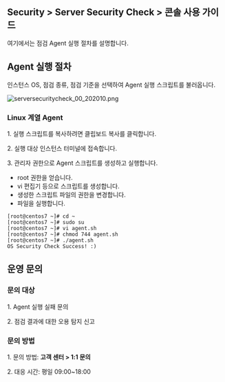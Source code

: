 ## Security > Server Security Check > 콘솔 사용 가이드

여기에서는 점검 Agent 실행 절차를 설명합니다. 

## Agent 실행 절차

인스턴스 OS, 점검 종류, 점검 기준을 선택하여 Agent 실행 스크립트를 불러옵니다.

![serversecuritycheck_00_202010.png](https://static.toastoven.net/prod_serversecuritycheck/serversecuritycheck_01_202010.png)


### Linux 계열 Agent

1\. 실행 스크립트를 복사하려면 클립보드 복사를 클릭합니다.

2\. 실행 대상 인스턴스 터미널에 접속합니다.

3\. 관리자 권한으로 Agent 스크립트를 생성하고 실행합니다.

* root 권한을 얻습니다.
* vi 편집기 등으로 스크립트를 생성합니다.
* 생성한 스크립트 파일의 권한을 변경합니다.
* 파일을 실행합니다.
```
[root@centos7 ~]# cd ~
[root@centos7 ~]# sudo su
[root@centos7 ~]# vi agent.sh
[root@centos7 ~]# chmod 744 agent.sh
[root@centos7 ~]# ./agent.sh
OS Security Check Success! :)
```

## 운영 문의

### 문의 대상

1\. Agent 실행 실패 문의

2\. 점검 결과에 대한 오용 탐지 신고

### 문의 방법

1\. 문의 방법: **고객 센터 > 1:1 문의**

2\. 대응 시간: 평일 09:00~18:00



